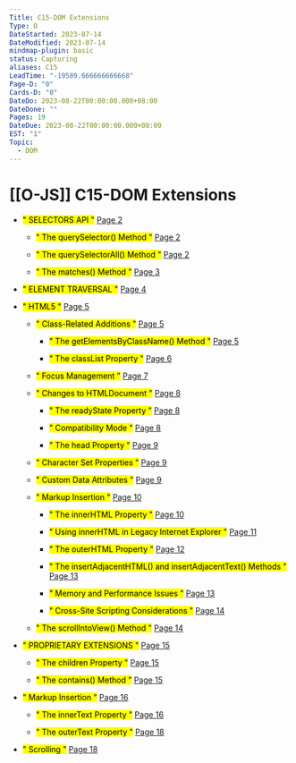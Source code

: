 ```yaml
---
Title: C15-DOM Extensions
Type: O
DateStarted: 2023-07-14
DateModified: 2023-07-14
mindmap-plugin: basic
status: Capturing
aliases: C15
LeadTime: "-19589.666666666668"
Page-D: "0"
Cards-D: "0"
DateDo: 2023-08-22T00:00:00.000+08:00
DateDone: ""
Pages: 19
DateDue: 2023-08-22T00:00:00.000+08:00
EST: "1"
Topic:
  - DOM
---
```


# [[O-JS]] C15-DOM Extensions

- <mark class="hltr-gray ">" SELECTORS API "</mark> [Page 2 ](zotero://open-pdf/library/items/96SWFK35?page=2&annotation=4DHAJKD3)

  - <mark class="hltr-gray ">" The querySelector() Method "</mark> [Page 2 ](zotero://open-pdf/library/items/96SWFK35?page=2&annotation=YT7E3ZJA)

  - <mark class="hltr-gray ">" The querySelectorAll() Method "</mark> [Page 2 ](zotero://open-pdf/library/items/96SWFK35?page=2&annotation=QIIC4MIM)

  - <mark class="hltr-gray ">" The matches() Method "</mark> [Page 3 ](zotero://open-pdf/library/items/96SWFK35?page=3&annotation=45PANBJU)

- <mark class="hltr-gray ">" ELEMENT TRAVERSAL "</mark> [Page 4 ](zotero://open-pdf/library/items/96SWFK35?page=4&annotation=AZ6ES9X4)

- <mark class="hltr-gray ">" HTML5 "</mark> [Page 5 ](zotero://open-pdf/library/items/96SWFK35?page=5&annotation=MKSV9BS8)

  - <mark class="hltr-gray ">" Class-Related Additions "</mark> [Page 5 ](zotero://open-pdf/library/items/96SWFK35?page=5&annotation=SGA94L8M)

    - <mark class="hltr-gray ">" The getElementsByClassName() Method "</mark> [Page 5 ](zotero://open-pdf/library/items/96SWFK35?page=5&annotation=JKZCDU3T)

    - <mark class="hltr-gray ">" The classList Property "</mark> [Page 6 ](zotero://open-pdf/library/items/96SWFK35?page=6&annotation=TXKLV8YE)

  - <mark class="hltr-gray ">" Focus Management "</mark> [Page 7 ](zotero://open-pdf/library/items/96SWFK35?page=7&annotation=ANRNLVR5)

  - <mark class="hltr-gray ">" Changes to HTMLDocument "</mark> [Page 8 ](zotero://open-pdf/library/items/96SWFK35?page=8&annotation=MBQWU3IG)

    - <mark class="hltr-gray ">" The readyState Property "</mark> [Page 8 ](zotero://open-pdf/library/items/96SWFK35?page=8&annotation=RJWFEKYF)

    - <mark class="hltr-gray ">" Compatibility Mode "</mark> [Page 8 ](zotero://open-pdf/library/items/96SWFK35?page=8&annotation=2RHDS98Q)

    - <mark class="hltr-gray ">" The head Property "</mark> [Page 9 ](zotero://open-pdf/library/items/96SWFK35?page=9&annotation=3EVME7RG)

  - <mark class="hltr-gray ">" Character Set Properties "</mark> [Page 9 ](zotero://open-pdf/library/items/96SWFK35?page=9&annotation=6RDI6UZK)

  - <mark class="hltr-gray ">" Custom Data Attributes "</mark> [Page 9 ](zotero://open-pdf/library/items/96SWFK35?page=9&annotation=H3PXV3FD)

  - <mark class="hltr-gray ">" Markup Insertion "</mark> [Page 10 ](zotero://open-pdf/library/items/96SWFK35?page=10&annotation=6QX6IPIG)

    - <mark class="hltr-gray ">" The innerHTML Property "</mark> [Page 10 ](zotero://open-pdf/library/items/96SWFK35?page=10&annotation=YAR8MYBD)

    - <mark class="hltr-gray ">" Using innerHTML in Legacy Internet Explorer "</mark> [Page 11 ](zotero://open-pdf/library/items/96SWFK35?page=11&annotation=6SKY57PJ)

    - <mark class="hltr-gray ">" The outerHTML Property "</mark> [Page 12 ](zotero://open-pdf/library/items/96SWFK35?page=12&annotation=CYANNBIF)

    - <mark class="hltr-gray ">" The insertAdjacentHTML() and insertAdjacentText() Methods "</mark> [Page 13 ](zotero://open-pdf/library/items/96SWFK35?page=13&annotation=K9ZRB9QH)

    - <mark class="hltr-gray ">" Memory and Performance Issues "</mark> [Page 13 ](zotero://open-pdf/library/items/96SWFK35?page=13&annotation=XQZ4Z8FI)

    - <mark class="hltr-gray ">" Cross-Site Scripting Considerations "</mark> [Page 14 ](zotero://open-pdf/library/items/96SWFK35?page=14&annotation=9ZHSFJVS)

  - <mark class="hltr-gray ">" The scrollIntoView() Method "</mark> [Page 14 ](zotero://open-pdf/library/items/96SWFK35?page=14&annotation=LDXYB7UR)

- <mark class="hltr-gray ">" PROPRIETARY EXTENSIONS "</mark> [Page 15 ](zotero://open-pdf/library/items/96SWFK35?page=15&annotation=K99FPGT2)

  - <mark class="hltr-gray ">" The children Property "</mark> [Page 15 ](zotero://open-pdf/library/items/96SWFK35?page=15&annotation=NA5IK7MC)

  - <mark class="hltr-gray ">" The contains() Method "</mark> [Page 15 ](zotero://open-pdf/library/items/96SWFK35?page=15&annotation=9B72EEV5)

- <mark class="hltr-gray ">" Markup Insertion "</mark> [Page 16 ](zotero://open-pdf/library/items/96SWFK35?page=16&annotation=PUV85A7Y)

  - <mark class="hltr-gray ">" The innerText Property "</mark> [Page 16 ](zotero://open-pdf/library/items/96SWFK35?page=16&annotation=RZ23GSV2)

  - <mark class="hltr-gray ">" The outerText Property "</mark> [Page 18 ](zotero://open-pdf/library/items/96SWFK35?page=18&annotation=38P9QJ4G)

- <mark class="hltr-gray ">" Scrolling "</mark> [Page 18 ](zotero://open-pdf/library/items/96SWFK35?page=18&annotation=5R4X5ERQ)

